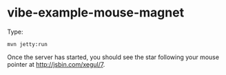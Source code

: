 vibe-example-mouse-magnet
=========================

Type:

```
mvn jetty:run
```

Once the server has started, you should see the star following your mouse pointer at http://jsbin.com/xegul/7.